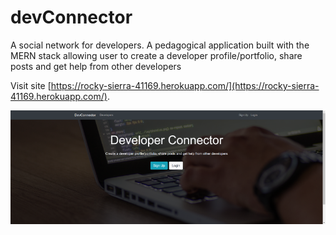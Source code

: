 # devConnector
A social network for developers. A pedagogical application built with the MERN stack allowing user to create a developer profile/portfolio, share posts and get help from other developers

Visit site [https://rocky-sierra-41169.herokuapp.com/](https://rocky-sierra-41169.herokuapp.com/).

![Dev Connector Screenshot](./screenshot.png)
